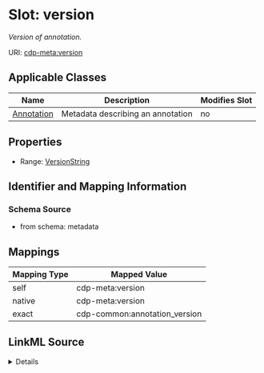 

# Slot: version


_Version of annotation._



URI: [cdp-meta:version](metadataversion)



<!-- no inheritance hierarchy -->





## Applicable Classes

| Name | Description | Modifies Slot |
| --- | --- | --- |
| [Annotation](Annotation.md) | Metadata describing an annotation |  no  |







## Properties

* Range: [VersionString](VersionString.md)





## Identifier and Mapping Information







### Schema Source


* from schema: metadata




## Mappings

| Mapping Type | Mapped Value |
| ---  | ---  |
| self | cdp-meta:version |
| native | cdp-meta:version |
| exact | cdp-common:annotation_version |




## LinkML Source

<details>
```yaml
name: version
description: Version of annotation.
from_schema: metadata
exact_mappings:
- cdp-common:annotation_version
rank: 1000
alias: version
owner: Annotation
domain_of:
- Annotation
range: VersionString
inlined: true
inlined_as_list: true

```
</details>